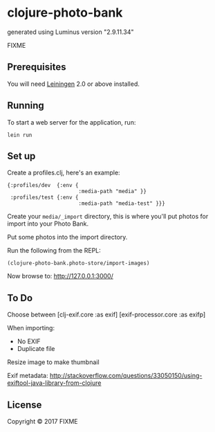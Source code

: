 # clojure-photo-bank

generated using Luminus version "2.9.11.34"

FIXME

## Prerequisites

You will need [Leiningen][1] 2.0 or above installed.

[1]: https://github.com/technomancy/leiningen

## Running

To start a web server for the application, run:

    lein run

## Set up

Create a profiles.clj, here's an example:

```
{:profiles/dev  {:env {
                       :media-path "media" }}
 :profiles/test {:env {
                       :media-path "media-test" }}}
```

Create your `media/_import` directory, this is where you'll put photos for import into your Photo Bank.

Put some photos into the import directory.

Run the following from the REPL:

    (clojure-photo-bank.photo-store/import-images)

Now browse to: http://127.0.0.1:3000/

## To Do

Choose between [clj-exif.core :as exif]
            [exif-processor.core :as exifp]

When importing:
- No EXIF
- Duplicate file

Resize image to make thumbnail

Exif metadata: http://stackoverflow.com/questions/33050150/using-exiftool-java-library-from-clojure

## License

Copyright © 2017 FIXME
